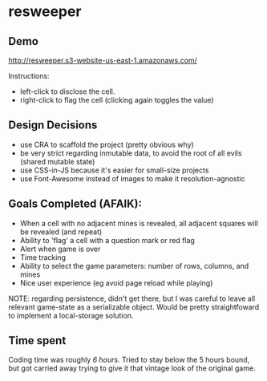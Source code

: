 # resweeper

## Demo

http://resweeper.s3-website-us-east-1.amazonaws.com/

Instructions:

* left-click to disclose the cell.
* right-click to flag the cell (clicking again toggles the value)

## Design Decisions

* use CRA to scaffold the project (pretty obvious why)
* be very strict regarding inmutable data, to avoid the root of all evils (shared mutable state)
* use CSS-in-JS because it's easier for small-size projects
* use Font-Awesome instead of images to make it resolution-agnostic

## Goals Completed (AFAIK):

* When a cell with no adjacent mines is revealed, all adjacent squares will be revealed (and repeat)
* Ability to 'flag' a cell with a question mark or red flag
* Alert when game is over
* Time tracking
* Ability to select the game parameters: number of rows, columns, and mines
* Nice user experience (eg avoid page reload while playing)

NOTE: regarding persistence, didn't get there, but I was careful to leave all relevant game-state as a serializable object. Would be pretty straightfoward to implement a local-storage solution.

## Time spent

Coding time was roughly *6 hours*. Tried to stay below the 5 hours bound, but got carried away trying to give it that vintage look of the original game.